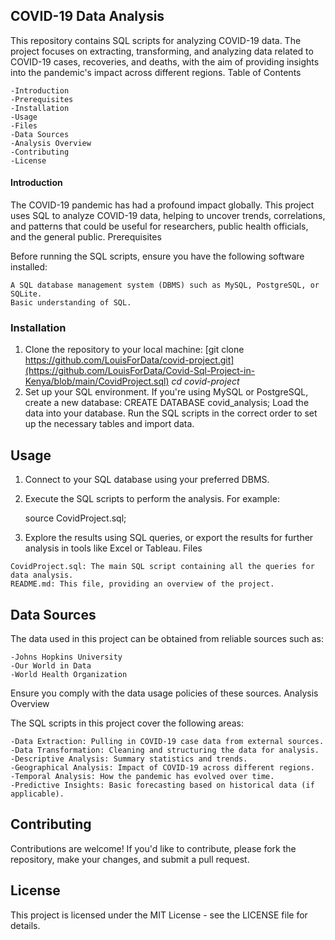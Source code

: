## COVID-19 Data Analysis

This repository contains SQL scripts for analyzing COVID-19 data. The project focuses on extracting, transforming, and analyzing data related to COVID-19 cases, recoveries, and deaths, with the aim of providing insights into the pandemic's impact across different regions.
Table of Contents

    -Introduction
    -Prerequisites
    -Installation
    -Usage
    -Files
    -Data Sources
    -Analysis Overview
    -Contributing
    -License
#### Introduction

The COVID-19 pandemic has had a profound impact globally. This project uses SQL to analyze COVID-19 data, helping to uncover trends, correlations, and patterns that could be useful for researchers, public health officials, and the general public.
Prerequisites

Before running the SQL scripts, ensure you have the following software installed:

    A SQL database management system (DBMS) such as MySQL, PostgreSQL, or SQLite.
    Basic understanding of SQL.
### Installation

   1. Clone the repository to your local machine:
      [git clone https://github.com/LouisForData/covid-project.git](https://github.com/LouisForData/Covid-Sql-Project-in-Kenya/blob/main/CovidProject.sql)
      *cd covid-project*
   2. Set up your SQL environment. If you're using MySQL or PostgreSQL, create a new database:
      CREATE DATABASE covid_analysis;
      Load the data into your database. Run the SQL scripts in the correct order to set up the necessary tables and import data.
## Usage

   1. Connect to your SQL database using your preferred DBMS.

   2. Execute the SQL scripts to perform the analysis. For example:

      source CovidProject.sql;
  3. Explore the results using SQL queries, or export the results for further analysis in tools like Excel or Tableau.
Files

    CovidProject.sql: The main SQL script containing all the queries for data analysis.
    README.md: This file, providing an overview of the project.

## Data Sources

The data used in this project can be obtained from reliable sources such as:

    -Johns Hopkins University
    -Our World in Data
    -World Health Organization

Ensure you comply with the data usage policies of these sources.
Analysis Overview

The SQL scripts in this project cover the following areas:

    -Data Extraction: Pulling in COVID-19 case data from external sources.
    -Data Transformation: Cleaning and structuring the data for analysis.
    -Descriptive Analysis: Summary statistics and trends.
    -Geographical Analysis: Impact of COVID-19 across different regions.
    -Temporal Analysis: How the pandemic has evolved over time.
    -Predictive Insights: Basic forecasting based on historical data (if applicable).

## Contributing

Contributions are welcome! If you'd like to contribute, please fork the repository, make your changes, and submit a pull request.

## License

This project is licensed under the MIT License - see the LICENSE file for details.
